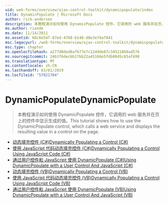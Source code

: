 ```yaml
---
uid: web-forms/overview/ajax-control-toolkit/dynamicpopulate/index
title: DynamicPopulate | Microsoft Docs
author: rick-anderson
description: 本教程演示如何使用 DynamicPopulate 控件，它调用的 web 服务并在页上的控件中显示生成的值。
ms.author: riande
ms.date: 11/14/2011
ms.assetid: 68c6e54f-87ed-4768-b140-d0e3e76af841
msc.legacyurl: /web-forms/overview/ajax-control-toolkit/dynamicpopulate
msc.type: chapter
ms.openlocfilehash: a277d0ded0af677e7c1249de07c34521869ad576
ms.sourcegitcommit: 24b1f6decbb17bb22a45166e5fdb0845c65af498
ms.translationtype: MT
ms.contentlocale: zh-CN
ms.lasthandoff: 03/01/2019
ms.locfileid: "57021704"
---
```

<a name="dynamicpopulate"></a><span data-ttu-id="dc9c7-103">DynamicPopulate</span><span class="sxs-lookup"><span data-stu-id="dc9c7-103">DynamicPopulate</span></span>
====================
> <span data-ttu-id="dc9c7-104">本教程演示如何使用 DynamicPopulate 控件，它调用的 web 服务并在页上的控件中显示生成的值。</span><span class="sxs-lookup"><span data-stu-id="dc9c7-104">This tutorial shows how to use the DynamicPopulate control, which calls a web service and displays the resulting value in a control on the page.</span></span>


- [<span data-ttu-id="dc9c7-105">动态填充控件 (C#)</span><span class="sxs-lookup"><span data-stu-id="dc9c7-105">Dynamically Populating a Control (C#)</span></span>](dynamically-populating-a-control-cs.md)
- [<span data-ttu-id="dc9c7-106">使用 JavaScript 代码动态填充控件 (C#)</span><span class="sxs-lookup"><span data-stu-id="dc9c7-106">Dynamically Populating a Control Using JavaScript Code (C#)</span></span>](dynamically-populating-a-control-using-javascript-code-cs.md)
- [<span data-ttu-id="dc9c7-107">通过用户控件和 JavaScript 使用 DynamicPopulate (C#)</span><span class="sxs-lookup"><span data-stu-id="dc9c7-107">Using DynamicPopulate with a User Control And JavaScript (C#)</span></span>](using-dynamicpopulate-with-a-user-control-and-javascript-cs.md)
- [<span data-ttu-id="dc9c7-108">动态填充控件 (VB)</span><span class="sxs-lookup"><span data-stu-id="dc9c7-108">Dynamically Populating a Control (VB)</span></span>](dynamically-populating-a-control-vb.md)
- [<span data-ttu-id="dc9c7-109">使用 JavaScript 代码动态填充控件 (VB)</span><span class="sxs-lookup"><span data-stu-id="dc9c7-109">Dynamically Populating a Control Using JavaScript Code (VB)</span></span>](dynamically-populating-a-control-using-javascript-code-vb.md)
- [<span data-ttu-id="dc9c7-110">通过用户控件和 JavaScript 使用 DynamicPopulate (VB)</span><span class="sxs-lookup"><span data-stu-id="dc9c7-110">Using DynamicPopulate with a User Control And JavaScript (VB)</span></span>](using-dynamicpopulate-with-a-user-control-and-javascript-vb.md)
